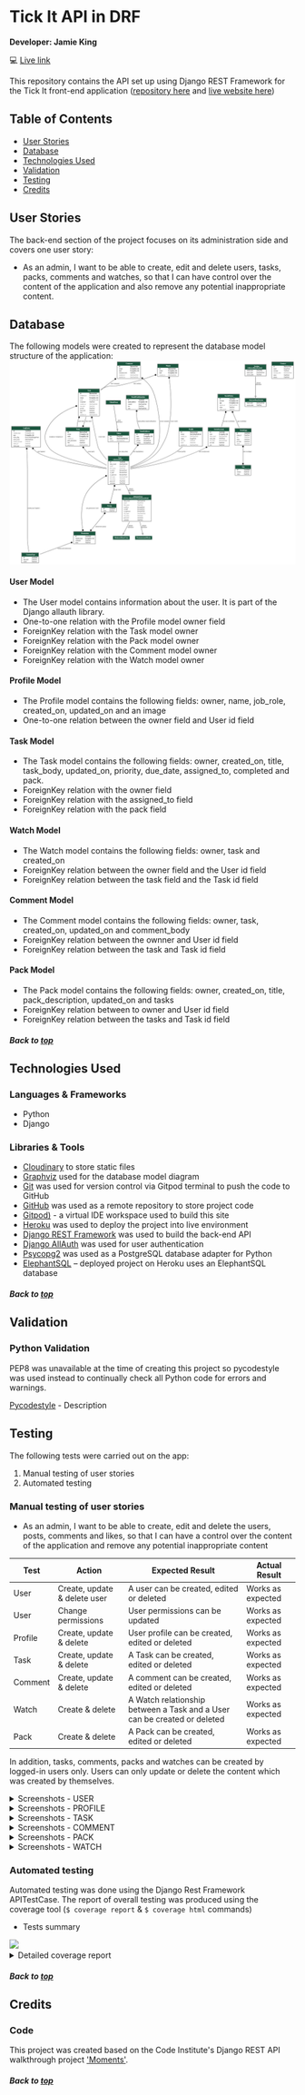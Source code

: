 # Tick It API in DRF

**Developer: Jamie King**

💻 [Live link](https://tick-it-pp5.herokuapp.com/)

This repository contains the API set up using Django REST Framework for the Tick It front-end application ([repository here](https://github.com/jkingportfolio/ci_pp5_tick_it_react) and [live website here](https://tick-it-app-pp5.herokuapp.com/))

## Table of Contents
  - [User Stories](#user-stories)
  - [Database](#database)
  - [Technologies Used](#technologies-used)
  - [Validation](#validation)
  - [Testing](#testing)
  - [Credits](#credits)

## User Stories

The back-end section of the project focuses on its administration side and covers one user story:
- As an admin, I want to be able to create, edit and delete users, tasks, packs, comments and watches, so that I can have control over the content of the application and also remove any potential inappropriate content.


## Database

The following models were created to represent the database model structure of the application:
<img src="docs/readme/project_models.png">

#### User Model

- The User model contains information about the user. It is part of the Django allauth library.
- One-to-one relation with the Profile model owner field
- ForeignKey relation with the Task model owner
- ForeignKey relation with the Pack model owner
- ForeignKey relation with the Comment model owner
- ForeignKey relation with the Watch model owner


#### Profile Model

- The Profile model contains the following fields: owner, name, job_role, created_on, updated_on and an image
- One-to-one relation between the owner field and User id field

#### Task Model

- The Task model contains the following fields: owner, created_on, title, task_body, updated_on, priority, due_date, assigned_to, completed and pack.
- ForeignKey relation with the owner field
- ForeignKey relation with the assigned_to field
- ForeignKey relation with the pack field

#### Watch Model

- The Watch model contains the following fields: owner, task and created_on
- ForeignKey relation between the owner field and the User id field
- ForeignKey relation between the task field and the Task id field

#### Comment Model

- The Comment model contains the following fields: owner, task, created_on, updated_on and comment_body
- ForeignKey relation between the ownner and User id field
- ForeignKey relation between the task and Task id field

#### Pack Model

- The Pack model contains the following fields: owner, created_on, title, pack_description, updated_on and tasks
- ForeignKey relation between to owner and User id field
- ForeignKey relation between the tasks and Task id field

##### Back to [top](#table-of-contents)


## Technologies Used

### Languages & Frameworks

- Python
- Django

### Libraries & Tools

- [Cloudinary](https://cloudinary.com/) to store static files
- [Graphviz](https://dreampuf.github.io/GraphvizOnline/) used for the database model diagram
- [Git](https://git-scm.com/) was used for version control via Gitpod terminal to push the code to GitHub
- [GitHub](https://github.com/) was used as a remote repository to store project code
- [Gitpod)](https://gitpod.io/workspaces) - a virtual IDE workspace used to build this site
- [Heroku](https://heroku.com) was used to deploy the project into live environment
- [Django REST Framework](https://www.django-rest-framework.org/) was used to build the back-end API
- [Django AllAuth](https://django-allauth.readthedocs.io/en/latest/index.html) was used for user authentication
- [Psycopg2](https://www.psycopg.org/docs/) was used as a PostgreSQL database adapter for Python
- [ElephantSQL](https://www.elephantsql.com/) – deployed project on Heroku uses an ElephantSQL database

##### Back to [top](#table-of-contents)


## Validation

### Python Validation

PEP8 was unavailable at the time of creating this project so pycodestyle was used instead to continually check all Python code for errors and warnings.

[Pycodestyle](https://pypi.org/project/pycodestyle/) - Description


## Testing

The following tests were carried out on the app:
1. Manual testing of user stories
2. Automated testing

### Manual testing of user stories

- As an admin, I want to be able to create, edit and delete the users, posts, comments and likes, so that I can have a control over the content of the application and remove any potential inappropriate content

**Test** | **Action** | **Expected Result** | **Actual Result**
-------- | ------------------- | ------------------- | -----------------
User | Create, update & delete user | A user can be created, edited or deleted | Works as expected
User | Change permissions | User permissions can be updated | Works as expected
Profile | Create, update & delete | User profile can be created, edited or deleted | Works as expected
Task | Create, update & delete | A Task can be created, edited or deleted | Works as expected
Comment | Create, update & delete | A comment can be created, edited or deleted | Works as expected
Watch | Create & delete |  A Watch relationship between a Task and a User can be created or deleted | Works as expected
Pack | Create & delete | A Pack can be created, edited or deleted | Works as expected

In addition, tasks, comments, packs and watches can be created by logged-in users only. Users can only update or delete the content which was created by themselves.

<details><summary>Screenshots - USER</summary>
    <details><summary>Create user</summary>
    <img src="docs/testing/user-create-test-1.png">
    <br>
    <img src="docs/testing/user-create-test-2.png">
    <br>
    <img src="docs/testing/user-create-test-3.png">
    <br>
    </details>
</details>

<details><summary>Screenshots - PROFILE</summary>
    <details><summary>Update profile</summary>
    <img src="docs/testing/profile-update-test-1.png">
    <br>
    <img src="docs/testing/profile-update-test-2.png">
    <br>
    <img src="docs/testing/profile-update-test-3.png">
    <br>
    </details>
    <details><summary>Delete profile</summary>
    <img src="docs/testing/profile-delete-test-1.png">
    <br>
    <img src="docs/testing/profile-delete-test-2.png">
    <br>
    <img src="docs/testing/profile-delete-test-3.png">
    <br>
    <img src="docs/testing/profile-delete-test-4.png">
    <br>
    </details>
</details>

<details><summary>Screenshots - TASK</summary>
    <details><summary>Create task</summary>
    <img src="docs/testing/task-create-test-1.png">
    <br>
    <img src="docs/testing/task-create-test-2.png">
    <br>
    <img src="docs/testing/task-create-test-3.png">
    <br>
    </details>
    <details><summary>Update task</summary>
    <img src="docs/testing/task-edit-test-1.png">
    <br>
    <img src="docs/testing/task-edit-test-2.png">
    <br>
    </details>
    <details><summary>Delete task</summary>
    <img src="docs/testing/task-delete-test-1.png">
    <br>
    <img src="docs/testing/task-delete-test-2.png">
    <br>
    <img src="docs/testing/task-delete-test-3.png">
    <br>
    </details>
</details>

<details><summary>Screenshots - COMMENT</summary>
    <details><summary>Create comment</summary>
    <img src="docs/testing/comment-create-test-1.png">
    <br>
    <img src="docs/testing/comment-create-test-2.png">
    <br>
    <img src="docs/testing/comment-create-test-3.png">
    <br>
    </details>
    <details><summary>Update comment</summary>
    <img src="docs/testing/comment-edit-test-1.png">
    <br>
    <img src="docs/testing/comment-edit-test-2.png">
    <br>
    <img src="docs/testing/comment-edit-test-3.png">
    v
    </details>
    <details><summary>Delete comment</summary>
    <img src="docs/testing/comment-delete-test-1.png">
    <br>
    <img src="docs/testing/comment-delete-test-2.png">
    <br>
    <img src="docs/testing/comment-delete-test-3.png">
    <br>
    </details>
</details>

<details><summary>Screenshots - PACK</summary>
    <details><summary>Create pack</summary>
    <img src="docs/testing/pack-create-test-1.png">
    <br>
    <img src="docs/testing/pack-create-test-2.png">
    <br>
    <img src="docs/testing/pack-create-test-3.png">
    <br>
    </details>
    <details><summary>Edit pack</summary>
    <img src="docs/testing/pack-edit-test-1.png">
    <br>
    <img src="docs/testing/pack-edit-test-2.png">
    <br>
    <img src="docs/testing/pack-edit-test-3.png">
    <br>
    </details>
    <details><summary>Delete pack</summary>
    <img src="docs/testing/pack-delete-test-1.png">
    <br>
    <img src="docs/testing/pack-delete-test-2.png">
    <br>
    <img src="docs/testing/pack-delete-test-3.png">
    <br>
    </details>
</details>

<details><summary>Screenshots - WATCH</summary>
    <details><summary>Create - Watch Task</summary>
    <img src="docs/testing/watch-create-test-1.png">
    <br>
    <img src="docs/testing/watch-create-test-2.png">
    <br>
    </details>
    <details><summary>Delete - UnWatch Task - DJANGO ADMIN</summary>
    <img src="docs/testing/watch-delete-test-1.png">
    <br>
    <img src="docs/testing/watch-delete-test-2.png">
    <br>
    <img src="docs/testing/watch-delete-test-3.png">
    <br>
    </details>
</details>


### Automated testing

Automated testing was done using the Django Rest Framework APITestCase. The report of overall testing was produced using the coverage tool (```$ coverage report``` & ```$ coverage html``` commands)

- Tests summary

<img src="docs/testing/apitestcase-tickit.png">

<details><summary>Detailed coverage report</summary>
<img src="docs/testing/coverage-report-tickit.jpg">
</details>

##### Back to [top](#table-of-contents)


## Credits


### Code

This project was created based on the Code Institute's Django REST API walkthrough project ['Moments'](https://github.com/Code-Institute-Solutions/drf-api).

##### Back to [top](#table-of-contents)